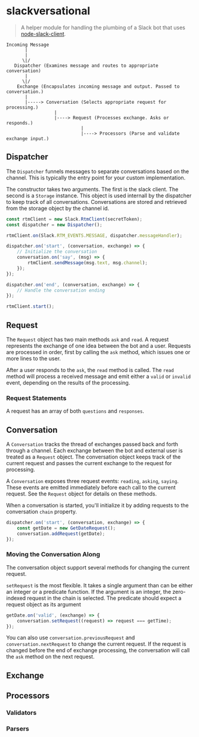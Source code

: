 # slackversational
> A helper module for handling the plumbing of a Slack bot that uses [node-slack-client](https://github.com/slackhq/node-slack-client).

```
Incoming Message
       |
       |
      \|/
   Dispatcher (Examines message and routes to appropriate conversation)
       |
      \|/
    Exchange (Encapsulates incoming message and output. Passed to conversation.)
       |
       |-----> Conversation (Selects appropriate request for processing.)
                  |
                  |----> Request (Processes exchange. Asks or responds.)
                            |
                            |----> Processors (Parse and validate exchange input.)
```


## Dispatcher
The `Dispatcher` funnels messages to separate conversations based on the channel. This is typically the entry point for your custom implementation.

The constructor takes two arguments. The first is the slack client. The second is a `Storage` instance. This object is used internall by the dispatcher to keep track of all conversations. Conversations are stored and retrieved from the storage object by the channel id.

```javascript
const rtmClient = new Slack.RtmClient(secretToken);
const dispatcher = new Dispatcher();

rtmClient.on(Slack.RTM_EVENTS.MESSAGE, dispatcher.messageHandler);

dispatcher.on('start', (conversation, exchange) => {
    // Initialize the conversation
    conversation.on('say', (msg) => {
        rtmClient.sendMessage(msg.text, msg.channel);
    });
});

dispatcher.on('end', (conversation, exchange) => {
    // Handle the conversation ending
});

rtmClient.start();
```


## Request
The `Request` object has two main methods `ask` and `read`. A request represents the exchange of one idea between the bot and a user. Requests are processed in order, first by calling the `ask` method, which issues one or more lines to the user.

After a user responds to the `ask`, the `read` method is called. The `read` method will process a received message and emit either a `valid` or `invalid` event, depending on the results of the processing.

### Request Statements
A request has an array of both `questions` and `responses`.


## Conversation
A `Conversation` tracks the thread of exchanges passed back and forth through a channel. Each exchange between the bot and external user is treated as a `Request` object. The conversation object keeps track of the current request and passes the current exchange to the request for processing.

A `Conversation` exposes three request events: `reading`, `asking`, `saying`. These events are emitted immediately before each call to the current request. See the `Request` object for details on these methods.

When a conversation is started, you'll initialize it by adding requests to the conversation `chain` property.

```javascript
dispatcher.on('start', (conversation, exchange) => {
    const getDate = new GetDateRequest();
    conversation.addRequest(getDate);
});
```

### Moving the Conversation Along
The conversation object support several methods for changing the current request.

`setRequest` is the most flexible. It takes a single argument than can be either an integer or a predicate function. If the argument is an integer, the zero-indexed request in the chain is selected. The predicate should expect a request object as its argument

```javascript
getDate.on('valid', (exchange) => {
    conversation.setRequest((request) => request === getTime);
});
```

You can also use `conversation.previousRequest` and `conversation.nextRequest` to change the current request. If the request is changed before the end of exchange processing, the conversation will call the `ask` method on the next request.


## Exchange 


## Processors

### Validators


### Parsers


